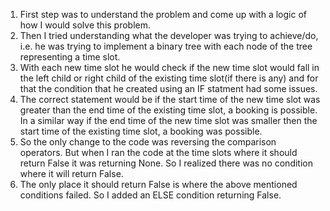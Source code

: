 1. First step was to understand the problem and come up with a logic of how I would solve this problem.
2. Then I tried understanding what the developer was trying to achieve/do, i.e. he was trying to implement a binary tree with each node of the tree representing a time slot. 
3. With each new time slot he would check if the new time slot would fall in the left child or right child of the existing time slot(if there is any) and for that the condition that he created using an IF statment had some issues.
4. The correct statement would be if the start time of the new time slot was greater than the end time of the existing time slot, a booking is possible. In a similar way if the end time of the new time slot was smaller then the start time of the existing time slot, a booking was possible.
5. So the only change to the code was reversing the comparison operators. But when I ran the code at the time slots where it should return False it was returning None. So I realized there was no condition where it will return False.
6. The only place it should return False is where the above mentioned conditions failed. So I added an ELSE condition returning False. 